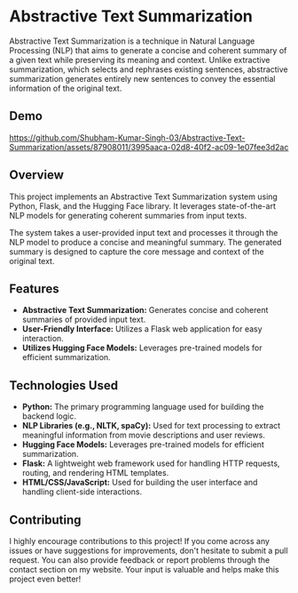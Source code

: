 # Abstractive Text Summarization

Abstractive Text Summarization is a technique in Natural Language Processing (NLP) that aims to generate a concise and coherent summary of a given text while preserving its meaning and context. Unlike extractive summarization, which selects and rephrases existing sentences, abstractive summarization generates entirely new sentences to convey the essential information of the original text.

## Demo

https://github.com/Shubham-Kumar-Singh-03/Abstractive-Text-Summarization/assets/87908011/3995aaca-02d8-40f2-ac09-1e07fee3d2ac


## Overview

This project implements an Abstractive Text Summarization system using Python, Flask, and the Hugging Face library. It leverages state-of-the-art NLP models for generating coherent summaries from input texts.

The system takes a user-provided input text and processes it through the NLP model to produce a concise and meaningful summary. The generated summary is designed to capture the core message and context of the original text.

## Features
- **Abstractive Text Summarization:** Generates concise and coherent summaries of provided input text.
- **User-Friendly Interface:** Utilizes a Flask web application for easy interaction.
- **Utilizes Hugging Face Models:** Leverages pre-trained models for efficient summarization.


## Technologies Used
- **Python:** The primary programming language used for building the backend logic.
- **NLP Libraries (e.g., NLTK, spaCy):** Used for text processing to extract meaningful information from movie descriptions and user reviews.
- **Hugging Face Models:** Leverages pre-trained models for efficient summarization.
- **Flask:** A lightweight web framework used for handling HTTP requests, routing, and rendering HTML templates.
- **HTML/CSS/JavaScript:** Used for building the user interface and handling client-side interactions.

## Contributing

I highly encourage contributions to this project! If you come across any issues or have suggestions for improvements, don't hesitate to submit a pull request. You can also provide feedback or report problems through the contact section on my website. Your input is valuable and helps make this project even better!
